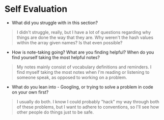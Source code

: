# Self Evaluation

- What did you struggle with in this section?
>I didn't struggle, really, but I have a lot of questions regarding why things are done the way that they are. Why weren't the hash values within the array given names? Is that even possible?

- How is note-taking going? What are you finding helpful? When do you find yourself taking the most helpful notes?
>My notes mainly consist of vocabulary definitions and reminders. I find myself taking the most notes when I'm reading or listening to someone speak, as opposed to working on a problem.

- What do you lean into - Googling, or trying to solve a problem in code on your own first?
>I usually do both. I know I could probably "hack" my way through both of these problems, but I want to adhere to conventions, so I'll see how other people do things just to be safe.
